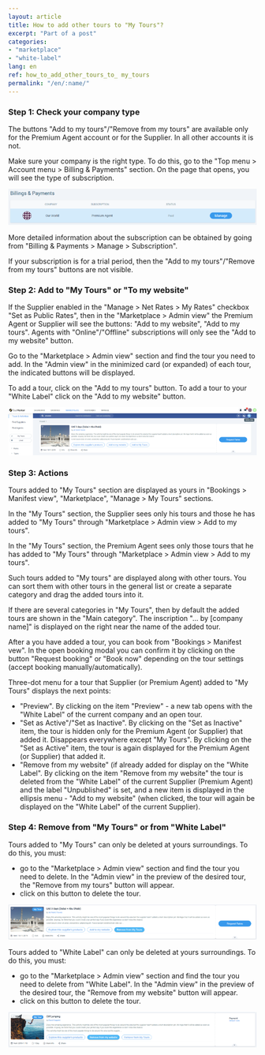 ```yaml
---
layout: article
title: How to add other tours to "My Tours"?
excerpt: "Part of a post"
categories: 
- "marketplace"
- "white-label"
lang: en
ref: how_to_add_other_tours_to_ my_tours
permalink: "/en/:name/"
---
```


### **Step 1: Check your company type**

The buttons "Add to my tours"/"Remove from my tours" are available only for the Premium Agent account or for the Supplier. In all other accounts it is not.

Make sure your company is the right type. To do this, go to the "Top menu > Account menu > Billing & Payments" section. On the page that opens, you will see the type of subscription.

![Company type](/assets/images/how_to_add_other_tours_to_my_tours1.png) 

More detailed information about the subscription can be obtained by going from "Billing & Payments > Manage > Subscription".

If your subscription is for a trial period, then the "Add to my tours"/"Remove from my tours" buttons are not visible.

### **Step 2: Add to "My Tours" or "To my website"**

If the Supplier enabled in the "Manage > Net Rates > My Rates" checkbox "Set as Public Rates", then in the "Marketplace > Admin view" the Premium Agent or Supplier will see the buttons: "Add to my website", "Add to my tours". Agents with "Online"/"Offline" subscriptions will only see the "Add to my website" button.

Go to the "Marketplace > Admin view" section and find the tour you need to add. In the "Admin view" in the minimized card (or expanded) of each tour, the indicated buttons will be displayed.

To add a tour, click on the "Add to my tours" button. To add a tour to your "White Label" click on the "Add to my website" button.

![Company type](/assets/images/how_to_add_other_tours_to_my_tours2.png) 

### **Step 3: Actions**

Tours added to "My Tours" section are displayed as yours in "Bookings > Manifest view", "Marketplace", "Manage > My Tours" sections.

In the "My Tours" section, the Supplier sees only his tours and those he has added to "My Tours" through "Marketplace > Admin view > Add to my tours".

In the "My Tours" section, the Premium Agent sees only those tours that he has added to "My Tours" through "Marketplace > Admin view > Add to my tours".

Such tours added to "My tours" are displayed along with other tours. You can sort them with other tours in the general list or create a separate category and drag the added tours into it.

If there are several categories in "My Tours", then by default the added tours are shown in the "Main category". The inscription "... by [company name]" is displayed on the right near the name of the added tour.

After a you have added a tour, you can book from "Bookings > Manifest vew". In the open booking modal you can confirm it by clicking on the button "Request booking" or "Book now" depending on the tour settings (accept booking manually/automatically).

Three-dot menu for a tour that Supplier (or Premium Agent) added to "My Tours" displays the next points:
- "Preview". By clicking on the item "Preview" - a new tab opens with the "White Label" of the current company and an open tour.
- "Set as Active"/"Set as Inactive". By clicking on the "Set as Inactive" item, the tour is hidden only for the Premium Agent (or Supplier) that added it. Disappears everywhere except "My Tours". By clicking on the "Set as Active" item, the tour is again displayed for the Premium Agent (or Supplier) that added it.
- "Remove from my website" (if already added for display on the "White Label". By clicking on the item "Remove from my website" the tour is deleted from the "White Label" of the current Supplier (Premium Agent) and the label "Unpublished" is set, and a new item is displayed in the ellipsis menu - "Add to my website" (when clicked, the tour will again be displayed on the "White Label" of the current Supplier).

### **Step 4: Remove from "My Tours" or from "White Label"**

Tours added to "My Tours" can only be deleted at yours surroundings. To do this, you must:
- go to the "Marketplace > Admin view" section and find the tour you need to delete. In the "Admin view" in the preview of the desired tour, the "Remove from my tours" button will appear.
- click on this button to delete the tour.

![Company type](/assets/images/how_to_add_other_tours_to_my_tours3.png) 

Tours added to "White Label" can only be deleted at yours surroundings. To do this, you must:
- go to the "Marketplace > Admin view" section and find the tour you need to delete from "White Label". In the "Admin view" in the preview of the desired tour, the "Remove from my website" button will appear.
- click on this button to delete the tour.

![Company type](/assets/images/how_to_add_other_tours_to_my_tours4.png) 
